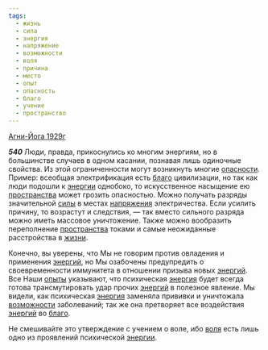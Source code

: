 ```yaml
---
tags:
  - жизнь
  - сила
  - энергия
  - напряжение
  - возможности
  - воля
  - причина
  - место
  - опыт
  - опасность
  - благо
  - учение
  - пространство
---
```


[Агни-Йога 1929г](/agni/1929)

___540___
Люди, правда, прикоснулись ко многим энергиям, но в большинстве случаев в одном касании, познавая лишь одиночные свойства. Из этой ограниченности могут возникнуть многие [опасности](/tag/#[опасность](/tag/#опасность)). Пример: всеобщая электрификация есть [благо](/tag/#благо) цивилизации, но так как люди подошли к [энергии](/tag/#энергия) однобоко, то искусственное насыщение ею [пространства](/tag/#пространство) может грозить опасностью. Можно получать разряды значительной [силы](/tag/#сила) в местах [напряжения](/tag/#напряжение) электричества. Если усилить причину, то возрастут и следствия, — так вместо сильного разряда можно иметь массовое уничтожение. Также можно вообразить переполнение [пространства](/tag/#пространство) токами и самые неожиданные расстройства в [жизни](/tag/#жизнь).   

Конечно, вы уверены, что Мы не говорим против овладения и применения [энергий](/tag/#энергия), но Мы озабочены предупредить о своевременности иммунитета в отношении призыва новых [энергий](/tag/#энергия). Все Наши [опыты](/tag/#опыт) указывают, что психическая [энергия](/tag/#энергия) будет всегда готова трансмутировать удар прочих [энергий](/tag/#энергия) в полезное явление. Мы видели, как психическая [энергия](/tag/#энергия) заменяла прививки и уничтожала [возможности](/tag/#возможности) заболеваний; так же она претворяет все воздействия [энергий](/tag/#энергия) во [благо](/tag/#благо).   

Не смешивайте это утверждение с учением о воле, ибо [воля](/tag/#воля) есть лишь одно из проявлений психической [энергии](/tag/#энергия).